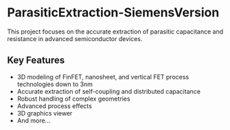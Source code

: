 # ParasiticExtraction-SiemensVersion



This project focuses on the accurate extraction of parasitic capacitance and resistance in advanced semiconductor devices.

## Key Features
- 3D modeling of FinFET, nanosheet, and vertical FET process technologies down to 3nm
- Accurate extraction of self-coupling and distributed capacitance
- Robust handling of complex geometries
- Advanced process effects
- 3D graphics viewer
- And more...
